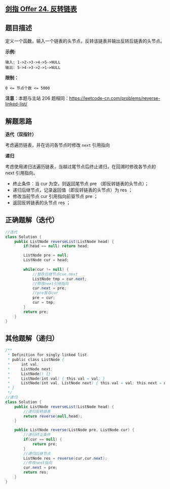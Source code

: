 

## [剑指 Offer 24. 反转链表](https://leetcode.cn/problems/fan-zhuan-lian-biao-lcof/)



## 题目描述

定义一个函数，输入一个链表的头节点，反转该链表并输出反转后链表的头节点。

 

**示例:**

```
输入: 1->2->3->4->5->NULL
输出: 5->4->3->2->1->NULL
```

 

**限制：**

```
0 <= 节点个数 <= 5000
```

 

**注意**：本题与主站 206 题相同：https://leetcode-cn.com/problems/reverse-linked-list/



## 解题思路

**迭代（双指针）**

考虑遍历链表，并在访问各节点时修改 `next` 引用指向



**递归**

考虑使用递归法遍历链表，当越过尾节点后终止递归，在回溯时修改各节点的 next 引用指向。

- 终止条件：当 cur 为空，则返回尾节点 pre （即反转链表的头节点）；
- 递归后继节点，记录返回值（即反转链表的头节点）为 res ；
- 修改当前节点 cur 引用指向前驱节点 pre ；
- 返回反转链表的头节点 res ；



## 正确题解（迭代）

````java
//迭代
class Solution {
    public ListNode reverseList(ListNode head) {
        if(head == null) return head;

        ListNode pre = null;
        ListNode cur = head;
       
        while(cur != null) { 
            //暂存后继节点cue.next
            ListNode tmp = cur.next;
            //修改next引用指向
            cur.next = pre;
            //pre暂存cur
            pre = cur;
            cur = tmp;
        }
        return pre;
    }
}
````





## 其他题解（递归）

````java
/**
 * Definition for singly-linked list.
 * public class ListNode {
 *     int val;
 *     ListNode next;
 *     ListNode() {}
 *     ListNode(int val) { this.val = val; }
 *     ListNode(int val, ListNode next) { this.val = val; this.next = next; }
 * }
 */
//递归
class Solution {
    public ListNode reverseList(ListNode head) {
        //递归反转链表
        return reverse(null,head);
    }

    public ListNode reverse(ListNode pre, ListNode cur) {
        //递归终止条件
        if(cur == null) {
            return pre;
        }
        //递归后继节点
        ListNode res = reverse(cur,cur.next);
        //修改next指向
        cur.next = pre;
        return res;
    }
}
````

